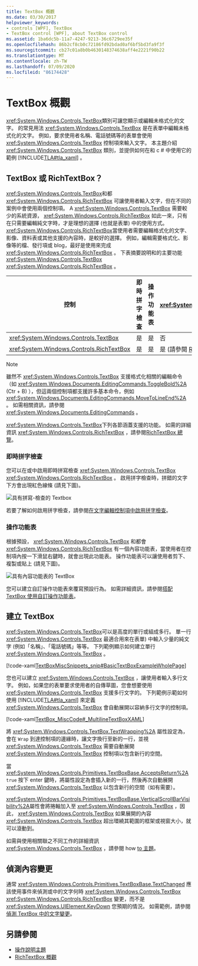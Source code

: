 ```yaml
---
title: TextBox 概觀
ms.date: 03/30/2017
helpviewer_keywords:
- controls [WPF], TextBox
- TextBox control [WPF], about TextBox control
ms.assetid: 1ba6dc5b-11a7-4247-9213-36c6729ee35f
ms.openlocfilehash: 86b2cf8cb0c72186fd92bdad0af6bf5bd3fa9f3f
ms.sourcegitcommit: cb27c01a8b0b4630148374638aff4e2221f90b22
ms.translationtype: MT
ms.contentlocale: zh-TW
ms.lasthandoff: 07/09/2020
ms.locfileid: "86174428"
---
```

# <a name="textbox-overview"></a>TextBox 概觀
<xref:System.Windows.Controls.TextBox>類別可讓您顯示或編輯未格式化的文字。 的常見用法 <xref:System.Windows.Controls.TextBox> 是在表單中編輯未格式化的文字。 例如，要求使用者名稱、電話號碼等的表單會使用 <xref:System.Windows.Controls.TextBox> 控制項來輸入文字。 本主題介紹 <xref:System.Windows.Controls.TextBox> 類別，並提供如何在和 c # 中使用它的範例 [!INCLUDE[TLA#tla_xaml](../../../../includes/tlasharptla-xaml-md.md)] 。  

<a name="textbox_or_richtextbox"></a>
## <a name="textbox-or-richtextbox"></a>TextBox 或 RichTextBox？  
 <xref:System.Windows.Controls.TextBox>和都 <xref:System.Windows.Controls.RichTextBox> 可讓使用者輸入文字，但在不同的案例中會使用兩個控制項。 A <xref:System.Windows.Controls.TextBox> 需要較少的系統資源， <xref:System.Windows.Controls.RichTextBox> 如此一來，只有在只需要編輯純文字時，才是理想的選擇 (也就是表單) 中的使用方式。 <xref:System.Windows.Controls.RichTextBox>當使用者需要編輯格式化的文字、影像、資料表或其他支援的內容時，是較好的選擇。 例如，編輯需要格式化、影像等的檔、發行項或 blog，最好是使用來完成 <xref:System.Windows.Controls.RichTextBox> 。 下表摘要說明和的主要功能 <xref:System.Windows.Controls.TextBox> <xref:System.Windows.Controls.RichTextBox> 。  
  
|控制|即時拼字檢查|操作功能表|格式化命令，例如 <xref:System.Windows.Documents.EditingCommands.ToggleBold%2A> (Ctr + B) |<xref:System.Windows.Documents.FlowDocument>影像、段落、資料表等內容|  
|-------------|------------------------------|------------------|------------------------------------------------------------------------------------------------------------------------------------------------------------------------------------------------------|--------------------------------------------------------------------------------------------------------------------------------------------------------------------------------------------------|  
|<xref:System.Windows.Controls.TextBox>|是|是|否|否。|  
|<xref:System.Windows.Controls.RichTextBox>|是|是|是 (請參閱 [RichTextBox 概觀](richtextbox-overview.md))|是 (請參閱 [RichTextBox 概觀](richtextbox-overview.md))|  
  
> [!NOTE]
> 雖然不 <xref:System.Windows.Controls.TextBox> 支援格式化相關的編輯命令（如 <xref:System.Windows.Documents.EditingCommands.ToggleBold%2A> (Ctr + B) ），但這兩個控制項都支援許多基本命令，例如 <xref:System.Windows.Documents.EditingCommands.MoveToLineEnd%2A> 。 如需相關資訊，請參閱 <xref:System.Windows.Documents.EditingCommands> 。  
  
 <xref:System.Windows.Controls.TextBox>下列各節涵蓋支援的功能。 如需的詳細資訊 <xref:System.Windows.Controls.RichTextBox> ，請參閱[RichTextBox 總覽](richtextbox-overview.md)。  
  
### <a name="real-time-spellchecking"></a>即時拼字檢查  
 您可以在或中啟用即時拼寫檢查 <xref:System.Windows.Controls.TextBox> <xref:System.Windows.Controls.RichTextBox> 。 啟用拼字檢查時，拼錯的文字下方會出現紅色線條 (請見下圖)。  
  
 ![具有拼寫&#45;檢查的 Textbox](./media/editing-textbox-with-spellchecking.png "Editing_TextBox_with_Spellchecking")  
  
 若要了解如何啟用拼字檢查，請參閱[在文字編輯控制項中啟用拼字檢查](how-to-enable-spell-checking-in-a-text-editing-control.md)。  
  
### <a name="context-menu"></a>操作功能表  
 根據預設， <xref:System.Windows.Controls.TextBox> 和都會 <xref:System.Windows.Controls.RichTextBox> 有一個內容功能表，當使用者在控制項內按一下滑鼠右鍵時，就會出現此功能表。 操作功能表可以讓使用者剪下、複製或貼上 (請見下圖)。  
  
 ![具有內容功能表的 TextBox](./media/editing-textbox-with-context-menu.png "Editing_TextBox_with_CoNtext_Menu")  
  
 您可以建立自訂操作功能表來覆寫預設行為。 如需詳細資訊，請參閱[搭配 TextBox 使用自訂操作功能表](how-to-use-a-custom-context-menu-with-a-textbox.md)。  
  
<a name="creating_textboxes"></a>
## <a name="creating-textboxes"></a>建立 TextBox  
 <xref:System.Windows.Controls.TextBox>可以是高度的單行或組成多行。 單一行 <xref:System.Windows.Controls.TextBox> 最適合用來在表單) 中輸入少量的純文字 (例如「名稱」、「電話號碼」等等。 下列範例顯示如何建立單行 <xref:System.Windows.Controls.TextBox> 。  
  
 [!code-xaml[TextBoxMiscSnippets_snip#BasicTextBoxExampleWholePage](~/samples/snippets/csharp/VS_Snippets_Wpf/TextBoxMiscSnippets_snip/csharp/basictextboxexample.xaml#basictextboxexamplewholepage)]  
  
 您也可以建立 <xref:System.Windows.Controls.TextBox> ，讓使用者輸入多行文字。 例如，如果您的表單要求使用者的自傳草圖，您會想要使用 <xref:System.Windows.Controls.TextBox> 支援多行文字的。 下列範例示範如何使用 [!INCLUDE[TLA#tla_xaml](../../../../includes/tlasharptla-xaml-md.md)] 來定義 <xref:System.Windows.Controls.TextBox> 會自動展開以容納多行文字的控制項。  
  
 [!code-xaml[TextBox_MiscCode#_MultilineTextBoxXAML](~/samples/snippets/csharp/VS_Snippets_Wpf/TextBox_MiscCode/CSharp/Window1.xaml#_multilinetextboxxaml)]  
  
 將 <xref:System.Windows.Controls.TextBox.TextWrapping%2A> 屬性設定為，會在 `Wrap` 到達控制項的邊緣時，讓文字換行至新的一行，並視 <xref:System.Windows.Controls.TextBox> 需要自動展開 <xref:System.Windows.Controls.TextBox> 控制項以包含新行的空間。  
  
 當 <xref:System.Windows.Controls.Primitives.TextBoxBase.AcceptsReturn%2A> `true` 按下 enter 鍵時，將屬性設定為會插入新的一行，然後再次自動展開 <xref:System.Windows.Controls.TextBox> 以包含新行的空間（如有需要）。  
  
 <xref:System.Windows.Controls.Primitives.TextBoxBase.VerticalScrollBarVisibility%2A>屬性會將捲軸加入至 <xref:System.Windows.Controls.TextBox> ，因此， <xref:System.Windows.Controls.TextBox> 如果展開的內容 <xref:System.Windows.Controls.TextBox> 超出環繞其範圍的框架或視窗大小，就可以滾動到。  
  
 如需與使用相關聯之不同工作的詳細資訊 <xref:System.Windows.Controls.TextBox> ，請參閱 how [to 主題](textbox-how-to-topics.md)。  
  
<a name="editing_commands"></a>
## <a name="detect-when-content-changes"></a>偵測內容變更  
 通常 <xref:System.Windows.Controls.Primitives.TextBoxBase.TextChanged> 應該使用事件來偵測或中的文字何時 <xref:System.Windows.Controls.TextBox> <xref:System.Windows.Controls.RichTextBox> 變更，而不是 <xref:System.Windows.UIElement.KeyDown> 您預期的情況。 如需範例，請參閱[偵測 TextBox 中的文字變更](how-to-detect-when-text-in-a-textbox-has-changed.md)。  
  
## <a name="see-also"></a>另請參閱

- [操作說明主題](textbox-how-to-topics.md)
- [RichTextBox 概觀](richtextbox-overview.md)
